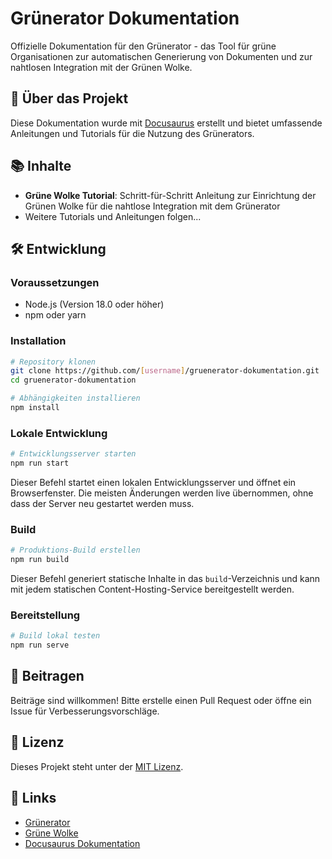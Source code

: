 # Grünerator Dokumentation

Offizielle Dokumentation für den Grünerator - das Tool für grüne Organisationen zur automatischen Generierung von Dokumenten und zur nahtlosen Integration mit der Grünen Wolke.

## 🚀 Über das Projekt

Diese Dokumentation wurde mit [Docusaurus](https://docusaurus.io/) erstellt und bietet umfassende Anleitungen und Tutorials für die Nutzung des Grünerators.

## 📚 Inhalte

- **Grüne Wolke Tutorial**: Schritt-für-Schritt Anleitung zur Einrichtung der Grünen Wolke für die nahtlose Integration mit dem Grünerator
- Weitere Tutorials und Anleitungen folgen...

## 🛠️ Entwicklung

### Voraussetzungen

- Node.js (Version 18.0 oder höher)
- npm oder yarn

### Installation

```bash
# Repository klonen
git clone https://github.com/[username]/gruenerator-dokumentation.git
cd gruenerator-dokumentation

# Abhängigkeiten installieren
npm install
```

### Lokale Entwicklung

```bash
# Entwicklungsserver starten
npm run start
```

Dieser Befehl startet einen lokalen Entwicklungsserver und öffnet ein Browserfenster. Die meisten Änderungen werden live übernommen, ohne dass der Server neu gestartet werden muss.

### Build

```bash
# Produktions-Build erstellen
npm run build
```

Dieser Befehl generiert statische Inhalte in das `build`-Verzeichnis und kann mit jedem statischen Content-Hosting-Service bereitgestellt werden.

### Bereitstellung

```bash
# Build lokal testen
npm run serve
```

## 🤝 Beitragen

Beiträge sind willkommen! Bitte erstelle einen Pull Request oder öffne ein Issue für Verbesserungsvorschläge.

## 📄 Lizenz

Dieses Projekt steht unter der [MIT Lizenz](LICENSE).

## 🔗 Links

- [Grünerator](https://gruenerator.de)
- [Grüne Wolke](https://wolke.netzbegruenung.de)
- [Docusaurus Dokumentation](https://docusaurus.io/)